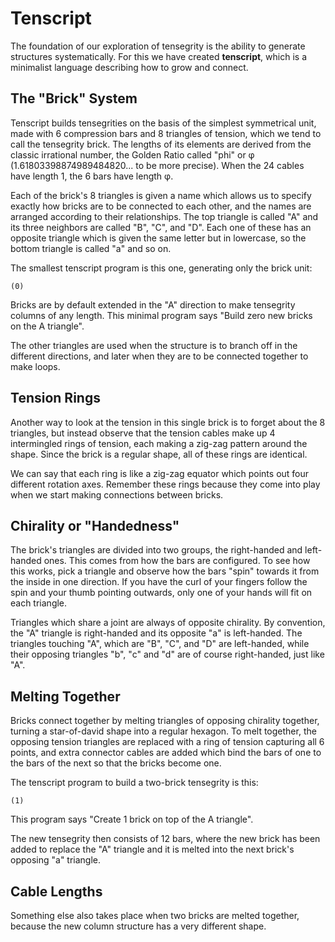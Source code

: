 # Tenscript

The foundation of our exploration of tensegrity is the ability to generate structures systematically. For this we have created **tenscript**, which is a minimalist language describing how to grow and connect.

## The "Brick" System

Tenscript builds tensegrities on the basis of the simplest symmetrical unit, made with 6 compression bars and 8 triangles of tension, which we tend to call the tensegrity brick. The lengths of its elements are derived from the classic irrational number, the Golden Ratio called "phi" or &phi; (1.61803398874989484820... to be more precise). When the 24 cables have length 1, the 6 bars have length &phi;.

Each of the brick's 8 triangles is given a name which allows us to specify exactly how bricks are to be connected to each other, and the names are arranged  according to their relationships. The top triangle is called "A" and its three neighbors are called "B", "C", and "D". Each one of these has an opposite triangle which is given the same letter but in lowercase, so the bottom triangle is called "a" and so on.

The smallest tenscript program is this one, generating only the brick unit:

    (0)

Bricks are by default extended in the "A" direction to make tensegrity columns of any length. This minimal program says "Build zero new bricks on the A triangle".

The other triangles are used when the structure is to branch off in the different directions, and later when they are to be connected together to make loops.

## Tension Rings

Another way to look at the tension in this single brick is to forget about the 8 triangles, but instead observe that the tension cables make up 4 intermingled rings of tension, each making a zig-zag pattern around the shape. Since the brick is a regular shape, all of these rings are identical.

We can say that each ring is like a zig-zag equator which points out four different rotation axes. Remember these rings because they come into play when we start making connections between bricks.

## Chirality or "Handedness"

The brick's triangles are divided into two groups, the right-handed and left-handed ones. This comes from how the bars are configured. To see how this works, pick a triangle and observe how the bars "spin" towards it from the inside in one direction. If you have the curl of your fingers follow the spin and your thumb pointing outwards, only one of your hands will fit on each triangle.

Triangles which share a joint are always of opposite chirality. By convention, the "A" triangle is right-handed and its opposite "a" is left-handed. The triangles touching "A", which are "B", "C", and "D" are left-handed, while their opposing triangles "b", "c" and "d" are of course right-handed, just like "A".

## Melting Together

Bricks connect together by melting triangles of opposing chirality together, turning a star-of-david shape into a regular hexagon. To melt together, the opposing tension triangles are replaced with a ring of tension capturing all 6 points, and extra connector cables are added which bind the bars of one to the bars of the next so that the bricks become one.

The tenscript program to build a two-brick tensegrity is this:

    (1)

This program says "Create 1 brick on top of the A triangle".

The new tensegrity then consists of 12 bars, where the new brick has been added to replace the "A" triangle and it is melted into the next brick's opposing "a" triangle.

## Cable Lengths

Something else also takes place when two bricks are melted together, because the new column structure has a very different shape. 



